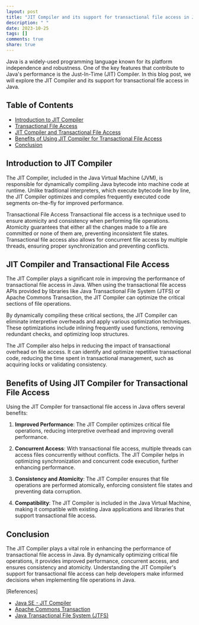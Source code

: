 ```yaml
---
layout: post
title: "JIT Compiler and its support for transactional file access in Java"
description: " "
date: 2023-10-25
tags: []
comments: true
share: true
---
```


Java is a widely-used programming language known for its platform independence and robustness. One of the key features that contribute to Java's performance is the Just-In-Time (JIT) Compiler. In this blog post, we will explore the JIT Compiler and its support for transactional file access in Java.

## Table of Contents
- [Introduction to JIT Compiler](#introduction-to-jit-compiler)
- [Transactional File Access](#transactional-file-access)
- [JIT Compiler and Transactional File Access](#jit-compiler-and-transactional-file-access)
- [Benefits of Using JIT Compiler for Transactional File Access](#benefits-of-using-jit-compiler-for-transactional-file-access)
- [Conclusion](#conclusion)

## Introduction to JIT Compiler
The JIT Compiler, included in the Java Virtual Machine (JVM), is responsible for dynamically compiling Java bytecode into machine code at runtime. Unlike traditional interpreters, which execute bytecode line by line, the JIT Compiler optimizes and compiles frequently executed code segments on-the-fly for improved performance.

Transactional File Access
Transactional file access is a technique used to ensure atomicity and consistency when performing file operations. Atomicity guarantees that either all the changes made to a file are committed or none of them are, preventing inconsistent file states. Transactional file access also allows for concurrent file access by multiple threads, ensuring proper synchronization and preventing conflicts.

## JIT Compiler and Transactional File Access
The JIT Compiler plays a significant role in improving the performance of transactional file access in Java. When using the transactional file access APIs provided by libraries like Java Transactional File System (JTFS) or Apache Commons Transaction, the JIT Compiler can optimize the critical sections of file operations.

By dynamically compiling these critical sections, the JIT Compiler can eliminate interpretive overheads and apply various optimization techniques. These optimizations include inlining frequently used functions, removing redundant checks, and optimizing loop structures.

The JIT Compiler also helps in reducing the impact of transactional overhead on file access. It can identify and optimize repetitive transactional code, reducing the time spent in transactional management, such as acquiring locks or validating consistency.

## Benefits of Using JIT Compiler for Transactional File Access
Using the JIT Compiler for transactional file access in Java offers several benefits:

1. **Improved Performance**: The JIT Compiler optimizes critical file operations, reducing interpretive overhead and improving overall performance.

2. **Concurrent Access**: With transactional file access, multiple threads can access files concurrently without conflicts. The JIT Compiler helps in optimizing synchronization and concurrent code execution, further enhancing performance.

3. **Consistency and Atomicity**: The JIT Compiler ensures that file operations are performed atomically, enforcing consistent file states and preventing data corruption.

4. **Compatibility**: The JIT Compiler is included in the Java Virtual Machine, making it compatible with existing Java applications and libraries that support transactional file access.

## Conclusion
The JIT Compiler plays a vital role in enhancing the performance of transactional file access in Java. By dynamically optimizing critical file operations, it provides improved performance, concurrent access, and ensures consistency and atomicity. Understanding the JIT Compiler's support for transactional file access can help developers make informed decisions when implementing file operations in Java.

[References]
- [Java SE - JIT Compiler](https://www.oracle.com/java/technologies/javase/jit-compiler-technology.html)
- [Apache Commons Transaction](https://commons.apache.org/proper/commons-transactions/)
- [Java Transactional File System (JTFS)](https://gitlab.com/nmbook/jtfs)